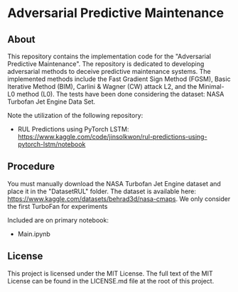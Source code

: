 # Adversarial Predictive Maintenance

## About

This repository contains the implementation code for the "Adversarial Predictive Maintenance". The repository is dedicated to developing adversarial methods to deceive predictive maintenance systems. The implemented methods include the Fast Gradient Sign Method (FGSM), Basic Iterative Method (BIM), Carlini & Wagner (CW) attack L2, and the Minimal-L0 method (L0). The tests have been done considering the dataset: NASA Turbofan Jet Engine Data Set.

Note the utilization of the following repository: 
- RUL Predictions using PyTorch LSTM: https://www.kaggle.com/code/jinsolkwon/rul-predictions-using-pytorch-lstm/notebook 

## Procedure

You must manually download the NASA Turbofan Jet Engine dataset and place it in the "DatasetRUL" folder. The dataset is available here: https://www.kaggle.com/datasets/behrad3d/nasa-cmaps. We only consider the first TurboFan for experiments

Included are on primary notebook:
- Main.ipynb


## License

This project is licensed under the MIT License. The full text of the MIT License can be found in the LICENSE.md file at the root of this project.

